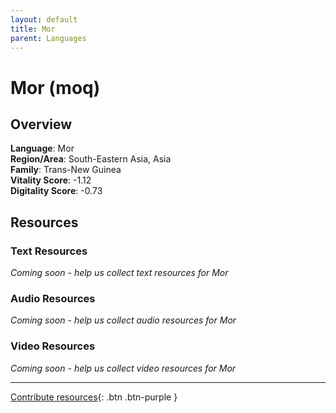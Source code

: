 ```yaml
---
layout: default
title: Mor
parent: Languages
---
```


# Mor (moq)

## Overview

**Language**: Mor  
**Region/Area**: South-Eastern Asia, Asia  
**Family**: Trans-New Guinea  
**Vitality Score**: -1.12  
**Digitality Score**: -0.73  

## Resources

### Text Resources
*Coming soon - help us collect text resources for Mor*

### Audio Resources
*Coming soon - help us collect audio resources for Mor*

### Video Resources
*Coming soon - help us collect video resources for Mor*

---

[Contribute resources](https://fairtrain.github.io/){: .btn .btn-purple }

